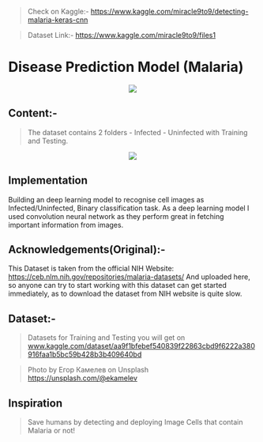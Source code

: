 > Check on Kaggle:- https://www.kaggle.com/miracle9to9/detecting-malaria-keras-cnn

> Dataset Link:- https://www.kaggle.com/miracle9to9/files1

# Disease Prediction Model (Malaria)

<p align="center">
  <img src="https://bp3.blogger.com/_EX0XIqwdGyY/SBr1XP7PFPI/AAAAAAAABzg/W9ZwW9_MLmM/s400/plasmodium_falciparum+cycle.jpg" />
</p>

## Content:-
  >The dataset contains 2 folders - Infected - Uninfected with Training and Testing.
  
<p align="center">
  <img src="https://lh3.googleusercontent.com/TmA1U5C7lzXZ5i0P9Y6t3owgKw8lA1rC7w8VdifTB3DWK64kqG0Vi0QaR1F74rQatWrYPduu-HvocIyMXxhjqYHL1x-a5MaQr6jqzy18JG9OEhSIgJh8h1dpSF8aIYgOPo1Y1VBFV_6dXJ6yo3JjZqT0wrw9twAJhTebmzHlAu7HZnAQBH-hlA407ftONLLMnwgx8fOgeWMPGEz0k64WlofysLPY5i_V123LDd-BsYeBEqX0nsmgAcF9tEB2ahXk99N0cIKOuet3LM93nOZc2avGT0PNRAOUF4RoQv8SP5PtQPc1qfds4hpj5K_kGkFqk3t6SmRCMEkHrArzaSZLltTW7tKKOlPCcuhFpYO1C8E5Dt_Ci9CPohZTZ-fk5WWIEnh__GCdplKP_1gVYNCX0O-7rWgKbMi5gg0NGMlNwPYJmd6kYx6vlKVLyiTTpGQhPV3ORskyoVhiUXdG9CZzyH55FYaQ_yhmC4AOAtEP6CcTqRQ2FGI6mfSAzYnFzs0cKYjHXxFD7ultnn37PN7t3CsDTAvnKygezjy9XjjVlCW3IPwElH1NCLt7RWAnrLSnAq2MdRUfyAqNZLEhPGydUlPpcRzIeDfdYhFusgahU3YQFKzrEXlkrxEhaWB06mR1EpAXWM6P8ifO0MjrcX4zxmYBGcFhbS7mPHNIVRUL7YVY6xnkrne7AexJVcCj=w1000-h621-no?authuser=0" />
</p>

## Implementation
  Building an deep learning model to recognise cell images as Infected/Uninfected, Binary classification task. As a deep learning model I used convolution neural network as they perform great in fetching important information from images.

## Acknowledgements(Original):-
  This Dataset is taken from the official NIH Website: https://ceb.nlm.nih.gov/repositories/malaria-datasets/ And uploaded here, so anyone can try to start working with this dataset can get started immediately, as to download the dataset from NIH website is quite slow.

## Dataset:-
 >Datasets for Training and Testing you will get on www.kaggle.com/dataset/aa9f1bfebef540839f22863cbd9f6222a380916faa1b5bc59b428b3b409640bd
 

 >Photo by Егор Камелев on Unsplash https://unsplash.com/@ekamelev
 
## Inspiration
>Save humans by detecting and deploying Image Cells that contain Malaria or not!
